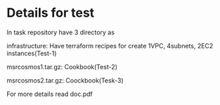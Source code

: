# Details for test

In task repository have 3 directory as

infrastructure: Have terraform recipes for create  1VPC, 4subnets, 2EC2 instances(Test-1)
    
msrcosmos1.tar.gz: Cookbook(Test-2)
    
msrcosmos2.tar.gz: Coockbook(Tesk-3)

For more details read doc.pdf

 
